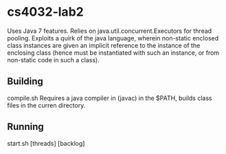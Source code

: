 # cs4032-lab2

Uses Java 7 features.
Relies on java.util.concurrent.Executors for thread pooling.
Exploits a quirk of the java language, wherein non-static enclosed class instances are given an implicit reference to the instance of the enclosing class (hence must be instantiated with such an instance, or from non-static code in such a class).

Building
--------
compile.sh
Requires a java compiler in (javac) in the $PATH, builds class files in the curren directory.

Running
-------
start.sh <port> [threads] [backlog]
